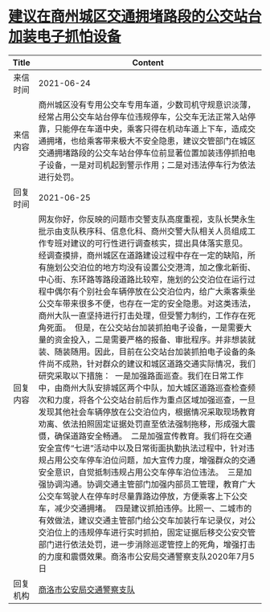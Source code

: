 # <a href="http://www.shangluo.gov.cn/zmhd/ldxxxx.jsp?urltype=leadermail.LeaderMailContentUrl&wbtreeid=1112&leadermailid=7407">建议在商州城区交通拥堵路段的公交站台加装电子抓怕设备</a>
|Title|Content|
|:---:|---|
|来信时间|2021-06-24|
|来信内容|商州城区没有专用公交车专用车道，少数司机守规意识淡薄，经常占用公交车站台停车位违规停车，公交车无法正常入站停靠，只能停在车道中央，乘客只得在机动车道上下车，造成交通拥堵，也给乘客带来极大不安全隐患，建议交管部门在城区交通拥堵路段的公交车站台停车位前显著位置加装违停抓拍电子设备，一是对司机起到警示作用；二是对违法停车行为依法进行处罚。|
|回复时间|2021-06-25|
|回复内容|网友你好，你反映的问题市交警支队高度重视，支队长樊永生批示由支队秩序科、信息化科、商州交警大队相关人员组成工作专班对建议的可行性进行调查核实，提出具体落实意见。  经调查摸排，商州城区在道路建设过程中存在一定的缺陷，所有施划公交泊位的地方均没有设置公交港湾，加之像北新街、中心街、东环路等路段道路比较窄，施划的公交泊位在运行过程中偶尔有个别社会车辆停放在公交泊位内，给广大乘客乘坐公交车带来很多不便，也存在一定的安全隐患。对这类违法，商州大队一直坚持进行打击处理，但受警力制约，工作存在死角死面。  但是，在公交站台加装抓拍电子设备，一是需要大量的资金投入，二是需要严格的报备、审批程序。并非想装就装、随装随用。因此，目前在公交站台加装抓拍电子设备的条件尚不成熟，针对群众的建议和城区道路交通实际情况，我们研究采取以下措施：  一是加强路面巡查。我们在日常工作中，由商州大队安排城区两个中队，加大城区道路巡查检查频次和力度，将各个公交站台前后作为重点区域加强巡查，一旦发现其他社会车辆停放在公交泊位内，根据情况采取现场教育劝离、依法拍照固定证据处罚直至依法强制拖移，形成强大震慑，确保道路安全畅通。  二是加强宣传教育。我们将在交通安全宣传“七进”活动中以及日常街面执勤执法过程中，针对违规占用公交车停车泊位问题，加大宣传力度，增强群众的交通安全意识，自觉抵制违规占用公交车停车泊位违法。  三是加强协调沟通。协调交通主管部门加强内部员工管理，教育广大公交车驾驶人在停车时尽量靠路边停放，方便乘客上下公交车，减少交通拥堵。  四是建议抓拍违停。比照一、二城市的有效做法，建议交通主管部门给公交车加装行车记录仪，对公交泊位上的违规停车进行实时抓拍，固定证据后移交公安交管部门进行依法处罚，进一步消除巡逻管控上的死角，增强打击的力度和震慑效果。商洛市公安局交通警察支队2020年7月5日|
|回复机构|<a href="../../categories/agencies/商洛市公安局交通警察支队.md">商洛市公安局交通警察支队</a>|
